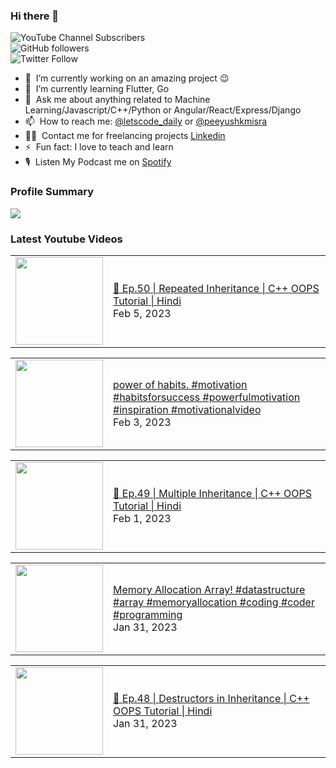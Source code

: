 ### Hi there 👋

![YouTube Channel Subscribers](https://img.shields.io/youtube/channel/subscribers/UCgmk1KXmrHXt_DO0kScyVmQ?style=social)  
![GitHub followers](https://img.shields.io/github/followers/misrapk?style=social)  
![Twitter Follow](https://img.shields.io/twitter/follow/peeyushkmisra?style=social)

- 🔭 &nbsp;I’m currently working on an amazing project :wink:
- 🌱 &nbsp;I’m currently learning Flutter, Go
- 💬 &nbsp;Ask me about anything related to Machine Learning/Javascript/C++/Python or Angular/React/Express/Django
- 📫 &nbsp;How to reach me: [@letscode_daily](https://www.instagram.com/letscode_daily/) or [@peeyushkmisra](https://www.instagram.com/peeyushkmisra/)
- 👨‍💻 &nbsp;Contact me for freelancing projects [Linkedin](https://www.linkedin.com/in/peeyushkmisra/)
- ⚡ &nbsp;Fun fact: I love to teach and learn
- 🎙 &nbsp;Listen My Podcast me on [Spotify](https://open.spotify.com/show/5HlTHA4yxnj56N1klajpQc)

### Profile Summary

![](https://github-profile-summary-cards.vercel.app/api/cards/profile-details?username=misrapk&theme=dracula)

### Latest Youtube Videos

<!-- YOUTUBE:START --><table><tr><td><a href="https://www.youtube.com/watch?v=FkYvaGQ9XBg"><img width="140px" src="https://i.ytimg.com/vi/FkYvaGQ9XBg/mqdefault.jpg"></a></td>
<td><a href="https://www.youtube.com/watch?v=FkYvaGQ9XBg">🔴 Ep.50 | Repeated Inheritance | C++ OOPS Tutorial |  Hindi</a><br/>Feb 5, 2023</td></tr></table>
<table><tr><td><a href="https://www.youtube.com/watch?v=s61zKmZr4IA"><img width="140px" src="https://i.ytimg.com/vi/s61zKmZr4IA/mqdefault.jpg"></a></td>
<td><a href="https://www.youtube.com/watch?v=s61zKmZr4IA">power of habits.  #motivation #habitsforsuccess #powerfulmotivation #inspiration #motivationalvideo</a><br/>Feb 3, 2023</td></tr></table>
<table><tr><td><a href="https://www.youtube.com/watch?v=hDJhGlQzv6w"><img width="140px" src="https://i.ytimg.com/vi/hDJhGlQzv6w/mqdefault.jpg"></a></td>
<td><a href="https://www.youtube.com/watch?v=hDJhGlQzv6w">🔴 Ep.49 | Multiple Inheritance | C++ OOPS Tutorial |  Hindi</a><br/>Feb 1, 2023</td></tr></table>
<table><tr><td><a href="https://www.youtube.com/watch?v=m_foF50tMZI"><img width="140px" src="https://i.ytimg.com/vi/m_foF50tMZI/mqdefault.jpg"></a></td>
<td><a href="https://www.youtube.com/watch?v=m_foF50tMZI">Memory Allocation Array!    #datastructure #array #memoryallocation #coding #coder #programming</a><br/>Jan 31, 2023</td></tr></table>
<table><tr><td><a href="https://www.youtube.com/watch?v=zFDaTzTpd_w"><img width="140px" src="https://i.ytimg.com/vi/zFDaTzTpd_w/mqdefault.jpg"></a></td>
<td><a href="https://www.youtube.com/watch?v=zFDaTzTpd_w">🔴 Ep.48 | Destructors in Inheritance | C++ OOPS Tutorial |  Hindi</a><br/>Jan 31, 2023</td></tr></table>
<!-- YOUTUBE:END -->
